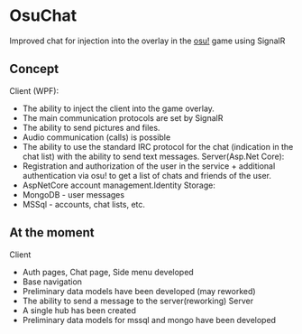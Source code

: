 
# OsuChat

Improved chat for injection into the overlay in the [osu!](https://github.com/ppy/osu) game using SignalR


## Concept


Client (WPF):
- The ability to inject the client into the game overlay.
- The main communication protocols are set by SignalR
- The ability to send pictures and files.
- Audio communication (calls) is possible
- The ability to use the standard IRC protocol for the chat (indication in the chat list) with the ability to send text messages.
Server(Asp.Net Core):
- Registration and authorization of the user in the service + additional authentication via osu! to get a list of chats and friends of the user. 
- AspNetCore account management.Identity
Storage:
- MongoDB - user messages
- MSSql - accounts, chat lists, etc.


## At the moment

Client
- Auth pages, Chat page, Side menu developed
- Base navigation
- Preliminary data models have been developed (may reworked)
- The ability to send a message to the server(reworking)
Server 
- A single hub has been created
- Preliminary data models for mssql and mongo have been developed

